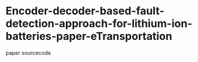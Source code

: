 # Encoder-decoder-based-fault-detection-approach-for-lithium-ion-batteries-paper-eTransportation
paper sourcecode
